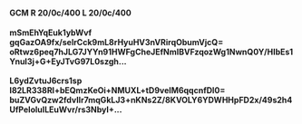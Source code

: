 #### GCM R 20/0c/400 L 20/0c/400
**mSmEhYqEuk1ybWvf**<br/>**gqGazOA9fx/selrCck9mL8rHyuHV3nVRirqObumVjcQ=**<br/>**oRtwz6peq7hJLG7JYYn91HWFgCheJEfNmIBVFzqozWg1NwnQ0Y/HIbEs1YnuI3j+G+EyJTvG97L0szgh...**<br/><br/>
**L6ydZvtuJ6crs1sp**<br/>**I82LR338Rl+bEQmzKeOi+NMUXL+tD9veIM6qqcnfDI0=**<br/>**buZVGvQzw2fdvlIr7mqGkLJ3+nKNs2Z/8KVOLY6YDWHHpFD2x/49s2h4UfPeloluILEuWvr/rs3NbyI+...**